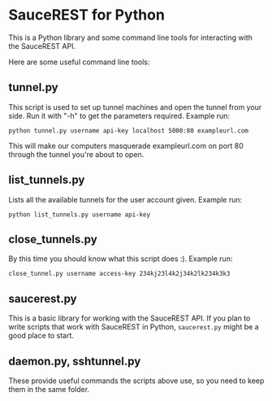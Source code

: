 SauceREST for Python
====================

This is a Python library and some command line tools for interacting
with the SauceREST API.

Here are some useful command line tools:

tunnel.py
---------

This script is used to set up tunnel machines and open the tunnel from
your side. Run it with "-h" to get the parameters required. Example
run:

    python tunnel.py username api-key localhost 5000:80 exampleurl.com

This will make our computers masquerade exampleurl.com on port 80
through the tunnel you're about to open.


list_tunnels.py
---------------

Lists all the available tunnels for the user account given. Example run:

    python list_tunnels.py username api-key


close_tunnels.py
----------------

By this time you should know what this script does :). Example run:

    close_tunnel.py username access-key 234kj23l4k2j34k2lk234k3k3


saucerest.py
------------

This is a basic library for working with the SauceREST API.  If you
plan to write scripts that work with SauceREST in Python,
`saucerest.py` might be a good place to start.


daemon.py, sshtunnel.py
-----------------------

These provide useful commands the scripts above use, so you need to
keep them in the same folder.